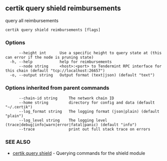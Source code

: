## certik query shield reimbursements

query all reimbursements

```
certik query shield reimbursements [flags]
```

### Options

```
      --height int      Use a specific height to query state at (this can error if the node is pruning state)
  -h, --help            help for reimbursements
      --node string     <host>:<port> to Tendermint RPC interface for this chain (default "tcp://localhost:26657")
  -o, --output string   Output format (text|json) (default "text")
```

### Options inherited from parent commands

```
      --chain-id string     The network chain ID
      --home string         directory for config and data (default "~/.certik")
      --log_format string   The logging format (json|plain) (default "plain")
      --log_level string    The logging level (trace|debug|info|warn|error|fatal|panic) (default "info")
      --trace               print out full stack trace on errors
```

### SEE ALSO

* [certik query shield](certik_query_shield.md)	 - Querying commands for the shield module


